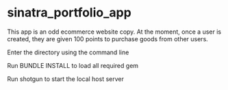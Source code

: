 # sinatra_portfolio_app

This app is an odd ecommerce website copy. At the moment, once a user is created, they are given 100 points to purchase goods from other users.



Enter the directory using the command line

Run BUNDLE INSTALL to load all required gem

Run shotgun to start the local host server

